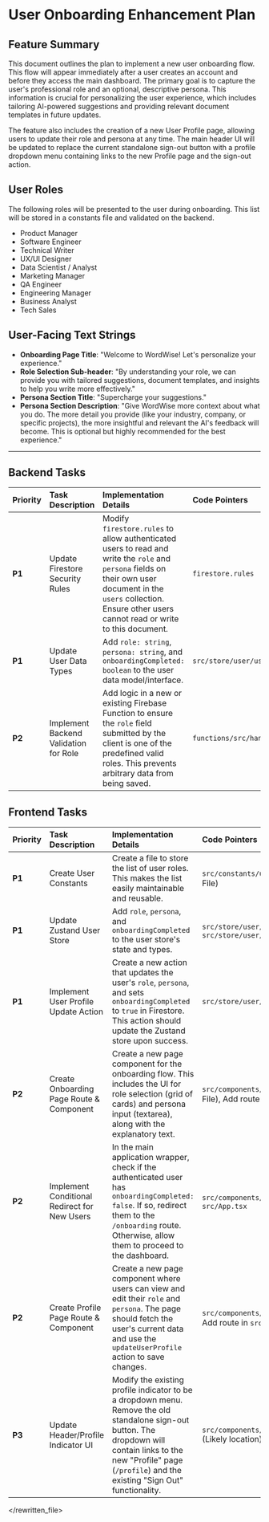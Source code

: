 # User Onboarding Enhancement Plan

## Feature Summary

This document outlines the plan to implement a new user onboarding flow. This flow will appear immediately after a user creates an account and before they access the main dashboard. The primary goal is to capture the user's professional role and an optional, descriptive persona. This information is crucial for personalizing the user experience, which includes tailoring AI-powered suggestions and providing relevant document templates in future updates.

The feature also includes the creation of a new User Profile page, allowing users to update their role and persona at any time. The main header UI will be updated to replace the current standalone sign-out button with a profile dropdown menu containing links to the new Profile page and the sign-out action.

## User Roles

The following roles will be presented to the user during onboarding. This list will be stored in a constants file and validated on the backend.
-   Product Manager
-   Software Engineer
-   Technical Writer
-   UX/UI Designer
-   Data Scientist / Analyst
-   Marketing Manager
-   QA Engineer
-   Engineering Manager
-   Business Analyst
-   Tech Sales

## User-Facing Text Strings

-   **Onboarding Page Title**: "Welcome to WordWise! Let's personalize your experience."
-   **Role Selection Sub-header**: "By understanding your role, we can provide you with tailored suggestions, document templates, and insights to help you write more effectively."
-   **Persona Section Title**: "Supercharge your suggestions."
-   **Persona Section Description**: "Give WordWise more context about what you do. The more detail you provide (like your industry, company, or specific projects), the more insightful and relevant the AI's feedback will become. This is optional but highly recommended for the best experience."

---

## Backend Tasks

| Priority | Task Description | Implementation Details | Code Pointers | Dependencies | Completed |
| :--- | :--- | :--- |:--- |:--- |:--- |
| **P1** | Update Firestore Security Rules | Modify `firestore.rules` to allow authenticated users to read and write the `role` and `persona` fields on their own user document in the `users` collection. Ensure other users cannot read or write to this document. | `firestore.rules` | - | ☐ |
| **P1** | Update User Data Types | Add `role: string`, `persona: string`, and `onboardingCompleted: boolean` to the user data model/interface. | `src/store/user/user.types.ts` | - | ☐ |
| **P2** | Implement Backend Validation for Role | Add logic in a new or existing Firebase Function to ensure the `role` field submitted by the client is one of the predefined valid roles. This prevents arbitrary data from being saved. | `functions/src/handlers/` | Backend: User Data Types | ☐ |

## Frontend Tasks

| Priority | Task Description | Implementation Details | Code Pointers | Dependencies | Completed |
| :--- | :--- | :--- |:--- |:--- |:--- |
| **P1** | Create User Constants | Create a file to store the list of user roles. This makes the list easily maintainable and reusable. | `src/constants/userConstants.ts` (New File) | - | ☐ |
| **P1** | Update Zustand User Store | Add `role`, `persona`, and `onboardingCompleted` to the user store's state and types. | `src/store/user/user.store.ts`, `src/store/user/user.types.ts` | Backend: User Data Types | ☐ |
| **P1** | Implement User Profile Update Action | Create a new action that updates the user's `role`, `persona`, and sets `onboardingCompleted` to `true` in Firestore. This action should update the Zustand store upon success. | `src/store/user/user.actions.ts` | Zustand: User Store Update | ☐ |
| **P2** | Create Onboarding Page Route & Component | Create a new page component for the onboarding flow. This includes the UI for role selection (grid of cards) and persona input (textarea), along with the explanatory text. | `src/components/Onboarding.tsx` (New File), Add route in `src/App.tsx` | User Constants, User Profile Update Action | ☐ |
| **P2** | Implement Conditional Redirect for New Users | In the main application wrapper, check if the authenticated user has `onboardingCompleted: false`. If so, redirect them to the `/onboarding` route. Otherwise, allow them to proceed to the dashboard. | `src/components/AuthWrapper.tsx` or `src/App.tsx` | Onboarding Page Component | ☐ |
| **P2** | Create Profile Page Route & Component | Create a new page component where users can view and edit their `role` and `persona`. The page should fetch the user's current data and use the `updateUserProfile` action to save changes. | `src/components/Profile.tsx` (New File), Add route in `src/App.tsx` | User Profile Update Action | ☐ |
| **P3** | Update Header/Profile Indicator UI | Modify the existing profile indicator to be a dropdown menu. Remove the old standalone sign-out button. The dropdown will contain links to the new "Profile" page (`/profile`) and the existing "Sign Out" functionality. | `src/components/editor/EditorHeader.tsx` (Likely location) | Profile Page Component | ☐ |

</rewritten_file> 